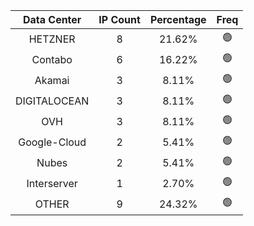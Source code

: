 | Data Center | IP Count | Percentage | Freq |
|:------------:|:--------:|:-----------:|:-----:|
| HETZNER | 8 | 21.62% | 🟢 |
| Contabo | 6 | 16.22% | 🟢 |
| Akamai | 3 | 8.11% | 🟢 |
| DIGITALOCEAN | 3 | 8.11% | 🟢 |
| OVH | 3 | 8.11% | 🟢 |
| Google-Cloud | 2 | 5.41% | 🟢 |
| Nubes | 2 | 5.41% | 🟢 |
| Interserver | 1 | 2.70% | 🟢 |
| OTHER | 9 | 24.32% | 🟢 |
